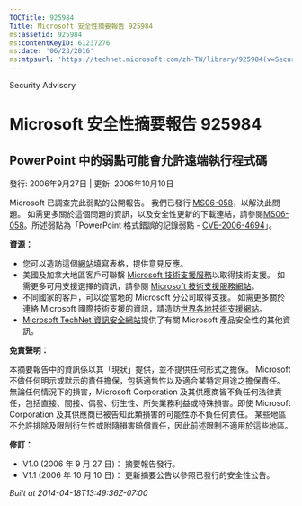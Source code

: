 ```yaml
---
TOCTitle: 925984
Title: Microsoft 安全性摘要報告 925984
ms:assetid: 925984
ms:contentKeyID: 61237276
ms:date: '06/23/2016'
ms:mtpsurl: 'https://technet.microsoft.com/zh-TW/library/925984(v=Security.10)'
---
```


Security Advisory

Microsoft 安全性摘要報告 925984
===============================

PowerPoint 中的弱點可能會允許遠端執行程式碼
-------------------------------------------

發行: 2006年9月27日 | 更新: 2006年10月10日

Microsoft 已調查完此弱點的公開報告。 我們已發行 [MS06-058](http://technet.microsoft.com/security/bulletin/ms06-058)，以解決此問題。 如需更多關於這個問題的資訊，以及安全性更新的下載連結，請參閱[MS06-058](http://technet.microsoft.com/security/bulletin/ms06-058)。所述弱點為「PowerPoint 格式錯誤的記錄弱點 - [CVE-2006-4694](http://www.cve.mitre.org/cgi-bin/cvename.cgi?name=cve-2006-4694)」。

**資源：**

-   您可以造訪這個[網站](https://support.microsoft.com/common/survey.aspx?scid=sw;en;1257&amp;showpage=1&amp;ws=technet&amp;sd=tech)填寫表格，提供意見反應。
-   美國及加拿大地區客戶可聯繫 [Microsoft 技術支援服務](http://go.microsoft.com/fwlink/?linkid=21131)以取得技術支援。 如需更多可用支援選擇的資訊，請參閱 [Microsoft 技術支援服務網站](http://support.microsoft.com/)。
-   不同國家的客戶，可以從當地的 Microsoft 分公司取得支援。 如需更多關於連絡 Microsoft 國際技術支援的資訊，請造訪[世界各地技術支援網站](http://go.microsoft.com/fwlink/?linkid=21155)。
-   [Microsoft TechNet 資訊安全網站](http://www.microsoft.com/taiwan/technet/security/default.mspx)提供了有關 Microsoft 產品安全性的其他資訊。

**免責聲明：**

本摘要報告中的資訊係以其「現狀」提供，並不提供任何形式之擔保。 Microsoft 不做任何明示或默示的責任擔保，包括適售性以及適合某特定用途之擔保責任。 無論任何情況下的損害，Microsoft Corporation 及其供應商皆不負任何法律責任，包括直接、間接、偶發、衍生性、所失業務利益或特殊損害。即使 Microsoft Corporation 及其供應商已被告知此類損害的可能性亦不負任何責任。 某些地區不允許排除及限制衍生性或附隨損害賠償責任，因此前述限制不適用於這些地區。

**修訂：**

-   V1.0 (2006 年 9 月 27 日)： 摘要報告發行。
-   V1.1 (2006 年 10 月 10 日)： 更新摘要公告以參照已發行的安全性公告。

*Built at 2014-04-18T13:49:36Z-07:00*
